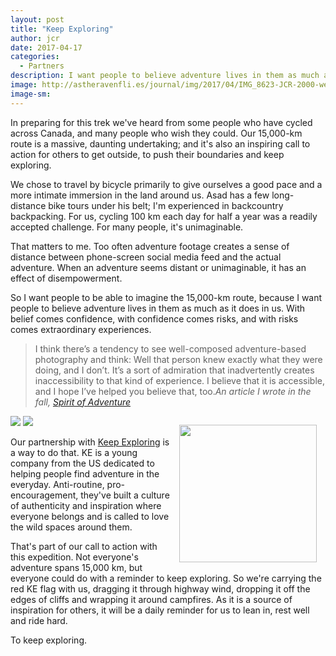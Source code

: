 ```yaml
---
layout: post
title: "Keep Exploring"
author: jcr
date: 2017-04-17
categories:
  - Partners
description: I want people to believe adventure lives in them as much as it does in us.
image: http://astheravenfli.es/journal/img/2017/04/IMG_8623-JCR-2000-web.jpg
image-sm:
---
```


In preparing for this trek we've heard from some people who have cycled across Canada, and many people who wish they could. Our 15,000-km route is a massive, daunting undertaking; and it's also an inspiring call to action for others to get outside, to push their boundaries and keep exploring.

We chose to travel by bicycle primarily to give ourselves a good pace and a more intimate immersion in the land around us. Asad has a few long-distance bike tours under his belt; I'm experienced in backcountry backpacking. For us, cycling 100 km each day for half a year was a readily accepted challenge. For many people, it's unimaginable.

That matters to me. Too often adventure footage creates a sense of distance between phone-screen social media feed and the actual adventure. When an adventure seems distant or unimaginable, it has an effect of disempowerment. 

So I want people to be able to imagine the 15,000-km route, because I want people to believe adventure lives in them as much as it does in us. With belief comes confidence, with confidence comes risks, and with risks comes extraordinary experiences.

<blockquote>I think there’s a tendency to see well-composed adventure-based photography and think: Well that person knew exactly what they were doing, and I don’t. It’s a sort of admiration that inadvertently creates inaccessibility to that kind of experience. I believe that it is accessible, and I hope I’ve helped you believe that, too.<cite>An article I wrote in the fall, <a href="https://maptia.com/jonathonreed/stories/spirit-of-adventure">Spirit of Adventure</a></cite></blockquote>

<img src="http://astheravenfli.es/journal/img/2017/04/IMG_8623-JCR-2000-web.jpg">

<img src="http://astheravenfli.es/journal/img/2017/04/IMG_8630-JCR-2000-web.jpg">

<img src="http://astheravenfli.es/journal/img/2017/04/keep-exploring-220-web.png" class="logo" width="220" style="float:right;margin:1em;">

Our partnership with <a href="https://www.wekeepexploring.com">Keep Exploring</a> is a way to do that. KE is a young company from the US dedicated to helping people find adventure in the everyday. Anti-routine, pro-encouragement, they've built a culture of authenticity and inspiration where everyone belongs and is called to love the wild spaces around them.

That's part of our call to action with this expedition. Not everyone's adventure spans 15,000 km, but everyone could do with a reminder to keep exploring. So we're carrying the red KE flag with us, dragging it through highway wind, dropping it off the edges of cliffs and wrapping it around campfires. As it is a source of inspiration for others, it will be a daily reminder for us to lean in, rest well and ride hard. 

To keep exploring.